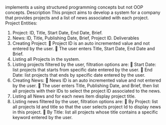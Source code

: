  implements a using structured programming concepts but not OOP concepts.
Description
This project aims to develop a system for a company that provides projects and a list of news associated with each project.
Project Entities:
1. Project: ID, Title, Start Date, End Date, Brief.
2. News: ID, Title, Publishing Date, Brief, Project ID.
Deliverables
1. Creating Project:
 Project ID is an auto incremented value and not entered by the user.
 The user enters Title, Start Date, End Date and Brief.
2. Listing all Projects in the system.
3. Listing projects filtered by the user, filtration options are:
 Start Date: list projects that starts from specific date entered by the user.
 End Date: list projects that ends by specific date entered by the user.
4. Creating News:
 News ID is an auto incremented value and not entered by the user.
 The user enters Title, Publishing Date, and Brief, then list all projects with their IDs to select the project ID associated to the news.
5. Listing all News and for each news item display project title.
6. Listing news filtered by the user, filtration options are:
 By Project: list all projects Id and title so that the user selects project Id to display news in this project.
 By Title: list all projects whose title contains a specific keyword entered by the user.
